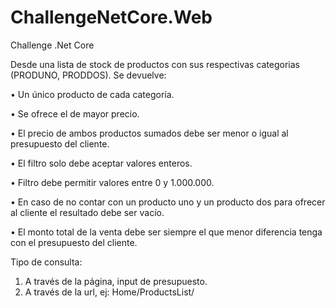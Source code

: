 # ChallengeNetCore.Web
Challenge .Net Core

Desde una lista de stock de productos con sus respectivas categorias (PRODUNO, PRODDOS).
Se devuelve:

• Un único producto de cada categoría.

• Se ofrece el de mayor precio.

• El precio de ambos productos sumados debe ser menor o igual al presupuesto del cliente.

• El filtro solo debe aceptar valores enteros.

• Filtro debe permitir valores entre 0 y 1.000.000.

• En caso de no contar con un producto uno y un producto dos para ofrecer al cliente el resultado debe ser vacío.

• El monto total de la venta debe ser siempre el que menor diferencia tenga con el presupuesto del cliente.


Tipo de consulta:
1) A través de la página, input de presupuesto.
2) A través de la url, ej:
        Home/ProductsList/<Presupuesto a consultar>
